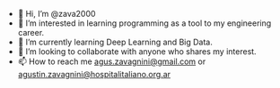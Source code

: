 - 👋 Hi, I’m @zava2000
- 👀 I’m interested in learning programming as a tool to my engineering career.
- 🌱 I’m currently learning Deep Learning and Big Data.
- 💞️ I’m looking to collaborate with anyone who shares my interest.
- 📫 How to reach me agus.zavagnini@gmail.com or agustin.zavagnini@hospitalitaliano.org.ar

<!---
zava2000/zava2000 is a ✨ special ✨ repository because its `README.md` (this file) appears on your GitHub profile.
You can click the Preview link to take a look at your changes.
--->
